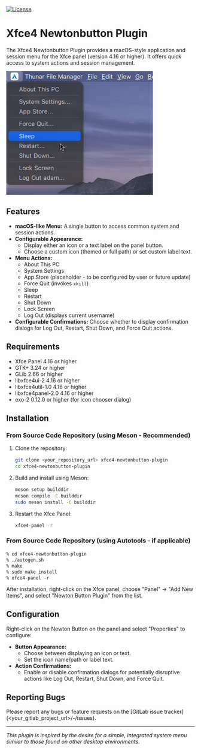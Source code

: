 [![License](https://img.shields.io/badge/License-GPL%20v2-blue.svg)](https://gitlab.xfce.org/panel-plugins/xfce4-newtonbutton-plugin/-/blob/master/COPYING)

# Xfce4 Newtonbutton Plugin

The Xfce4 Newtonbutton Plugin provides a macOS-style application and session menu for the Xfce panel (version 4.16 or higher). It offers quick access to system actions and session management.

![Newtonbutton Screenshot](image.png)

## Features

*   **macOS-like Menu:** A single button to access common system and session actions.
*   **Configurable Appearance:**
    *   Display either an icon or a text label on the panel button.
    *   Choose a custom icon (themed or full path) or set custom label text.
*   **Menu Actions:**
    *   About This PC
    *   System Settings
    *   App Store (placeholder - to be configured by user or future update)
    *   Force Quit (invokes `xkill`)
    *   Sleep
    *   Restart
    *   Shut Down
    *   Lock Screen
    *   Log Out (displays current username)
*   **Configurable Confirmations:** Choose whether to display confirmation dialogs for Log Out, Restart, Shut Down, and Force Quit actions.

## Requirements

*   Xfce Panel 4.16 or higher
*   GTK+ 3.24 or higher
*   GLib 2.66 or higher
*   libxfce4ui-2 4.16 or higher
*   libxfce4util-1.0 4.16 or higher
*   libxfce4panel-2.0 4.16 or higher
*   exo-2 0.12.0 or higher (for icon chooser dialog)

## Installation

### From Source Code Repository (using Meson - Recommended)

1.  Clone the repository:
    ```bash
    git clone <your_repository_url> xfce4-newtonbutton-plugin
    cd xfce4-newtonbutton-plugin
    ```
2.  Build and install using Meson:
    ```bash
    meson setup builddir
    meson compile -C builddir
    sudo meson install -C builddir
    ```
3.  Restart the Xfce Panel:
    ```bash
    xfce4-panel -r
    ```

### From Source Code Repository (using Autotools - if applicable)

    % cd xfce4-newtonbutton-plugin
    % ./autogen.sh
    % make
    % sudo make install
    % xfce4-panel -r

After installation, right-click on the Xfce panel, choose "Panel" -> "Add New Items", and select "Newton Button Plugin" from the list.

## Configuration

Right-click on the Newton Button on the panel and select "Properties" to configure:
*   **Button Appearance:**
    *   Choose between displaying an icon or text.
    *   Set the icon name/path or label text.
*   **Action Confirmations:**
    *   Enable or disable confirmation dialogs for potentially disruptive actions like Log Out, Restart, Shut Down, and Force Quit.

## Reporting Bugs

Please report any bugs or feature requests on the [GitLab issue tracker](<your_gitlab_project_url>/-/issues).

---

*This plugin is inspired by the desire for a simple, integrated system menu similar to those found on other desktop environments.*
